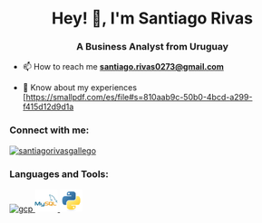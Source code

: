<h1 align="center">Hey! 👋, I'm Santiago Rivas</h1>
<h3 align="center">A Business Analyst from Uruguay</h3>

- 📫 How to reach me **santiago.rivas0273@gmail.com**

- 📄 Know about my experiences [https://smallpdf.com/es/file#s=810aab9c-50b0-4bcd-a299-f415d12d9d1a

<h3 align="left">Connect with me:</h3>
<p align="left">
<a href="https://linkedin.com/in/santiagorivasgallego" target="blank"><img align="center" src="https://raw.githubusercontent.com/rahuldkjain/github-profile-readme-generator/master/src/images/icons/Social/linked-in-alt.svg" alt="santiagorivasgallego" height="30" width="40" /></a>
</p>

<h3 align="left">Languages and Tools:</h3>
<p align="left"> <a href="https://cloud.google.com" target="_blank" rel="noreferrer"> <img src="https://www.vectorlogo.zone/logos/google_cloud/google_cloud-icon.svg" alt="gcp" width="40" height="40"/> </a> <a href="https://www.mysql.com/" target="_blank" rel="noreferrer"> <img src="https://raw.githubusercontent.com/devicons/devicon/master/icons/mysql/mysql-original-wordmark.svg" alt="mysql" width="40" height="40"/> </a> <a href="https://www.python.org" target="_blank" rel="noreferrer"> <img src="https://raw.githubusercontent.com/devicons/devicon/master/icons/python/python-original.svg" alt="python" width="40" height="40"/> </a> </p>


